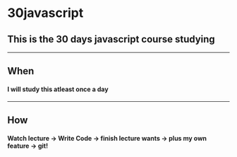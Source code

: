 # 30javascript
## This is the 30 days javascript course studying
***
## When
#### I will study this atleast once a day
***
## How
#### Watch lecture -> Write Code -> finish lecture wants -> plus my own feature -> git!
